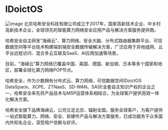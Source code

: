 # IDoictOS
![image](https://github.com/user-attachments/assets/6a3f6e20-537d-453a-9e1a-e9ca5659f757)
北京哈希安全科技有限公司成立于2017年，国家高新技术企业、中关村高新技术企业，全球领先的智能算力网络安全应用产品与解决方案服务提供商。

哈希安全自主研发“海禛云”、算力网络、安全大脑、分布式路由器集群平台、可信数据空间等平台技术构建端到端安全数据传输解决方案，广泛应用于异地组网、云平台远程访问、混合多云互联及SaaS、AI应用加速等场景。

目前，“海禛云”算力网络已覆盖中国、美国、德国、新加坡、日本等多个国家和地区，部署全球化算力网络POP节点。

哈希安全，作为少数拥有分布式云、算力网络、可信数据空间IDoictOS DataSpace、XCPE、ZTNaaS、SD-WAN、SASE全套自主知识产权的企业之一，哈希安全率先将产品技术与MSP运营体系相结合，为全球客户提供高效一体化解决方案。

哈希安全旗下品牌海禛云，公司立足北京、辐射全国，服务全球客户，为客户提供一站式智能算力、网络、安全、软硬件产品与解决方案服务，已成功服务于众多国内外知名企业，深受用户信赖与好评。



